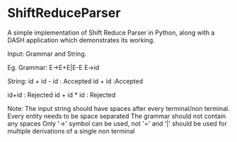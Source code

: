 # ShiftReduceParser
A simple implementation of Shift Reduce Parser in Python, along with a DASH application which demonstrates its working.

Input:
Grammar and String.

Eg.
Grammar:
E->E+E|E-E
E->id

String: 
id + id - id : Accepted
id + id :Accepted

id+id : Rejected
id + id * id : Rejected


Note: The input string should have spaces after every terminal/non terminal. Every entity needs to be space separated
      The grammar should not contain any spaces
      Only '->' symbol can be used, not '=' and '|' should be used for multiple derivations of a single non terminal
     
